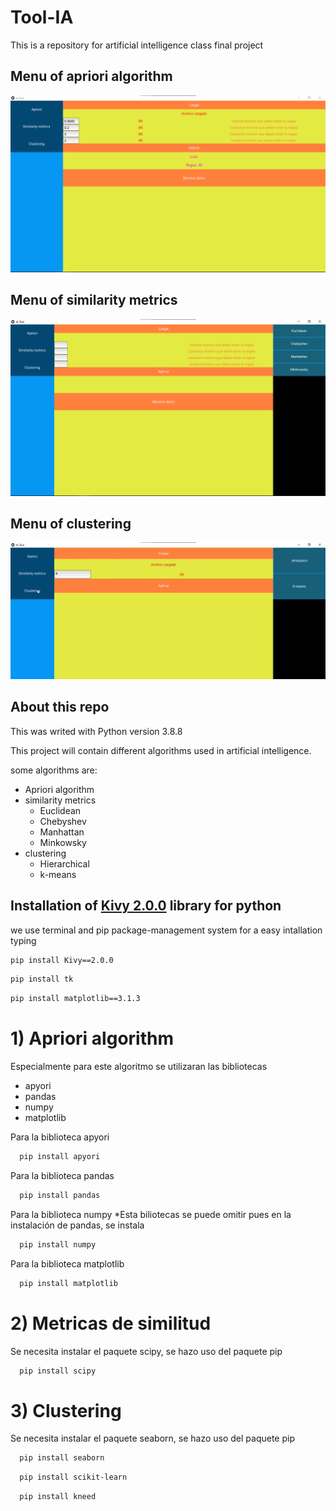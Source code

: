 # Tool-IA
This is a repository for artificial intelligence class final project

## Menu of apriori algorithm
![Main menu](https://github.com/capaci-thor/IA-tool/blob/main/images/apriori.png)

## Menu of similarity metrics
![Menu similarity metrics](https://github.com/capaci-thor/IA-tool/blob/main/images/menu.png)

## Menu of clustering
![Menu clustering](https://github.com/capaci-thor/IA-tool/blob/main/images/cluster.png)


## About this repo
This was writed with Python version 3.8.8

This project will contain different algorithms used in artificial intelligence.

some algorithms are:

- Apriori algorithm
- similarity metrics 
  - Euclidean 
  - Chebyshev
  - Manhattan
  - Minkowsky
- clustering
  - Hierarchical
  - k-means


 ## Installation of [Kivy 2.0.0](https://kivy.org/#home) library for python
  we use terminal and pip package-management system for a easy intallation typing 
 
 ```bash
 pip install Kivy==2.0.0
 ```

  ```bash
 pip install tk
 ```

  ```bash
 pip install matplotlib==3.1.3
 ```


# 1) Apriori algorithm
 Especialmente para este algoritmo se utilizaran las bibliotecas

 -  apyori
 -  pandas
 -  numpy
 -  matplotlib
 
 Para la biblioteca apyori 
  ```bash
    pip install apyori
  ```


 Para la biblioteca pandas 
  ```bash
    pip install pandas
  ```

 Para la biblioteca numpy
  *Esta biliotecas se puede omitir pues en la instalación de pandas, se instala
  ```bash
    pip install numpy
  ```

 Para la biblioteca matplotlib 
  ```bash
    pip install matplotlib
  ```


# 2) Metricas de similitud

Se necesita instalar el paquete scipy, se hazo uso del paquete pip
  ```bash
    pip install scipy
  ```
# 3) Clustering 

Se necesita instalar el paquete seaborn, se hazo uso del paquete pip
  ```bash
    pip install seaborn
  ```

  ```bash
    pip install scikit-learn
  ```

  ```bash
    pip install kneed
  ```

  


